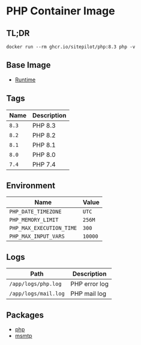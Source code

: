 # PHP Container Image

## TL;DR

```console
docker run --rm ghcr.io/sitepilot/php:8.3 php -v
```

## Base Image

* [Runtime](../runtime)

## Tags

| Name  | Description |
|-------|-------------|
| `8.3` | PHP 8.3     |
| `8.2` | PHP 8.2     |
| `8.1` | PHP 8.1     |
| `8.0` | PHP 8.0     |
| `7.4` | PHP 7.4     |

## Environment

| Name                     | Value   |
|--------------------------|---------|
| `PHP_DATE_TIMEZONE`      | `UTC`   |
| `PHP_MEMORY_LIMIT`       | `256M`  |
| `PHP_MAX_EXECUTION_TIME` | `300`   |
| `PHP_MAX_INPUT_VARS`     | `10000` |

## Logs

| Path                 | Description   |
|----------------------|---------------|
| `/app/logs/php.log`  | PHP error log |
| `/app/logs/mail.log` | PHP mail log  |

## Packages

* [php](./runtime/packages)
* [msmtp](https://marlam.de/msmtp/)
